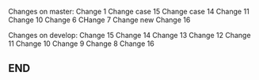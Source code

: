 Changes on master:
Change 1
Change case 15
Change case 14
Change 11
Change 10
Change 6
CHange 7
Change new
Change 16

Changes on develop:
Change 15
Change 14
Change 13
Change 12
Change 11
Change 10
Change 9
Change 8
Change 16

## END ##